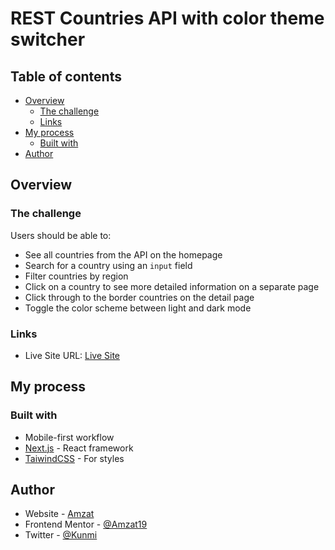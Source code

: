 # REST Countries API with color theme switcher 

## Table of contents

- [Overview](#overview)
  - [The challenge](#the-challenge)
  - [Links](#links)
- [My process](#my-process)
  - [Built with](#built-with)
- [Author](#author)

## Overview

### The challenge

Users should be able to:

- See all countries from the API on the homepage
- Search for a country using an `input` field
- Filter countries by region
- Click on a country to see more detailed information on a separate page
- Click through to the border countries on the detail page
- Toggle the color scheme between light and dark mode 

### Links

- Live Site URL: [Live Site](https://countryy.netlify.app/)

## My process

### Built with

- Mobile-first workflow
- [Next.js](https://nextjs.org/) - React framework
- [TaiwindCSS](https://tailwindcss.com/) - For styles

## Author

- Website - [Amzat](https://amzat-portfolio.netlify.app)
- Frontend Mentor - [@Amzat19](https://www.frontendmentor.io/profile/Amzat19)
- Twitter - [@Kunmi](https://www.twitter.com/_Amzat_)
